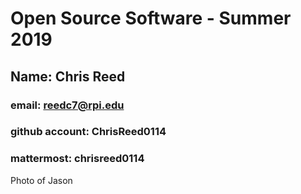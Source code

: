 # Open Source Software - Summer 2019
## Name: Chris Reed
### email: reedc7@rpi.edu
### github account: ChrisReed0114
### mattermost: chrisreed0114
Photo of Jason 
